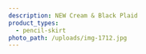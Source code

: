 ```yaml
---
description: NEW Cream & Black Plaid
product_types:
  - pencil-skirt
photo_path: /uploads/img-1712.jpg
---
```

